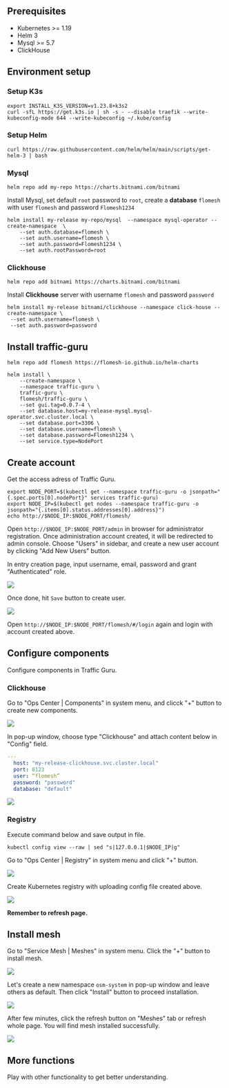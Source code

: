 ## Prerequisites

- Kubernetes  >= 1.19 
- Helm 3
- Mysql >= 5.7
- ClickHouse 

## Environment setup

### Setup K3s

```shell
export INSTALL_K3S_VERSION=v1.23.8+k3s2
curl -sfL https://get.k3s.io | sh -s - --disable traefik --write-kubeconfig-mode 644 --write-kubeconfig ~/.kube/config
```

### Setup Helm

```shell
curl https://raw.githubusercontent.com/helm/helm/main/scripts/get-helm-3 | bash
```

### Mysql

```shell
helm repo add my-repo https://charts.bitnami.com/bitnami
```

Install Mysql, set default `root` password to `root`, create a **database** `flomesh` with user `flomesh` and password `Flomesh1234`

```shell
helm install my-release my-repo/mysql  --namespace mysql-operator --create-namespace  \
    --set auth.database=flomesh \
    --set auth.username=flomesh \
    --set auth.password=Flomesh1234 \
    --set auth.rootPassword=root
```

### Clickhouse

```shell
helm repo add bitnami https://charts.bitnami.com/bitnami
```

Install **Clickhouse** server with username `flomesh` and password `password`

```shell
helm install my-release bitnami/clickhouse --namespace click-house --create-namespace \
 --set auth.username=flomesh \
 --set auth.password=password
```

## Install traffic-guru

```shell
helm repo add flomesh https://flomesh-io.github.io/helm-charts
```

```shell
helm install \
	--create-namespace \
	--namespace traffic-guru \
	traffic-guru \
	flomesh/traffic-guru \
	--set gui.tag=0.0.7-4 \
	--set database.host=my-release-mysql.mysql-operator.svc.cluster.local \
	--set database.port=3306 \
	--set database.username=flomesh \
	--set database.password=Flomesh1234 \
	--set service.type=NodePort
```

## Create account

Get the access adress of Traffic Guru.

```shell
export NODE_PORT=$(kubectl get --namespace traffic-guru -o jsonpath="{.spec.ports[0].nodePort}" services traffic-guru)
export NODE_IP=$(kubectl get nodes --namespace traffic-guru -o jsonpath="{.items[0].status.addresses[0].address}")
echo http://$NODE_IP:$NODE_PORT/flomesh/
```

Open `http://$NODE_IP:$NODE_PORT/admin` in browser for administrator registration. Once administration account created, it will be redirected to admin console. Choose "Users" in sidebar, and create a new user account by clicking "Add New Users" button.

In entry creation page, input username, email, password and grant "Authenticated" role.

![](images/create-user.png)

Once done, hit `Save` button to create user.

![](images/user.png)

Open `http://$NODE_IP:$NODE_PORT/flomesh/#/login` again and login with account created above.

## Configure components

Configure components in Traffic Guru.

### Clickhouse

Go to "Ops Center | Components" in system menu, and clicck "+" button to create new components.

![](images/add-component.png)

In pop-up window, choose type "Clickhouse" and attach content below in "Config" field.

```yaml
---
  host: "my-release-clickhouse.svc.cluster.local"
  port: 8123
  user: “flomesh”
  password: "password"
  database: "default"
```

![](images/components.png)

### Registry

Execute command below and save output in file.

```shell
kubectl config view --raw | sed "s|127.0.0.1|$NODE_IP|g"
```

Go to "Ops Center | Registry" in system menu and click "+" button.

![](images/registry-menu.png)

Create Kubernetes registry with uploading config file created above.

![](images/add-registry.png)

**Remember to refresh page.**

## Install mesh

Go to "Service Mesh | Meshes" in system menu. Click the "+" button to install mesh.

![](images/add-servicemesh.png)

Let's create a new namespace `osm-system` in pop-up window and leave others as default. Then click "Install" button to proceed installation.

![](images/new-servicemesh.png)

After few minutes, click the refresh button on "Meshes" tab or refresh whole page. You will find mesh installed successfully.

![](images/service-meshes.png)

## More functions

Play with other functionality to get better understanding.
